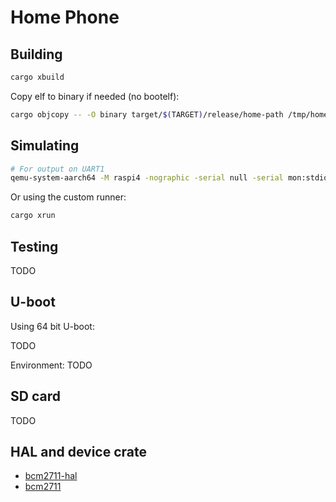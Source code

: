 # Home Phone

## Building

```rust
cargo xbuild
```

Copy elf to binary if needed (no bootelf):

```bash
cargo objcopy -- -O binary target/$(TARGET)/release/home-path /tmp/home-phone.bin
```

## Simulating

```bash
# For output on UART1
qemu-system-aarch64 -M raspi4 -nographic -serial null -serial mon:stdio -kernel /path/to/binORelf
```

Or using the custom runner:

```bash
cargo xrun
```

## Testing

TODO


## U-boot

Using 64 bit U-boot:

TODO


Environment:
TODO

## SD card

TODO

## HAL and device crate

- [bcm2711-hal](https://github.com/jonlamb-gh/rpi4-rust-workspace/tree/master/bcm2711-hal)
- [bcm2711](https://github.com/jonlamb-gh/rpi4-rust-workspace/tree/master/bcm2711)

